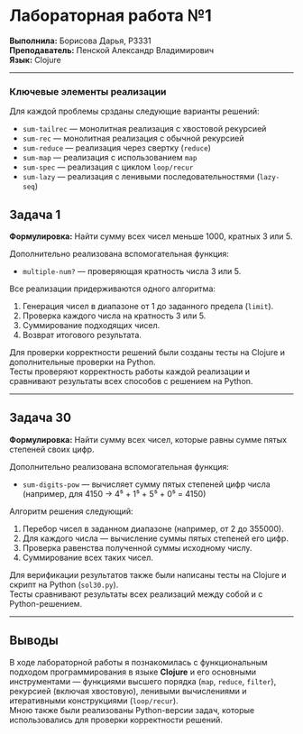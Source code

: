 # Лабораторная работа №1  
**Выполнила:** Борисова Дарья, Р3331  
**Преподаватель:** Пенской Александр Владимирович  
**Язык:** Clojure  

---

### Ключевые элементы реализации
Для каждой проблемы срзданы следующие варианты решений:

- `sum-tailrec` — монолитная реализация с хвостовой рекурсией  
- `sum-rec` — монолитная реализация с обычной рекурсией  
- `sum-reduce` — реализация через свертку (`reduce`)  
- `sum-map` — реализация с использованием `map`  
- `sum-spec` — реализация с циклом `loop/recur`  
- `sum-lazy` — реализация с ленивыми последовательностями (`lazy-seq`)

## Задача 1  
**Формулировка:** Найти сумму всех чисел меньше 1000, кратных 3 или 5.

Дополнительно реализована вспомогательная функция:

- `multiple-num?` — проверяющая кратность числа 3 или 5.
  
Все реализации придерживаются одного алгоритма:
1. Генерация чисел в диапазоне от 1 до заданного предела (`limit`).
2. Проверка каждого числа на кратность 3 или 5.
3. Суммирование подходящих чисел.
4. Возврат итогового результата.


Для проверки корректности решений были созданы тесты на Clojure и дополнительные проверки на Python.  
Тесты проверяют корректность работы каждой реализации и сравнивают результаты всех способов с решением на Python.

---

## Задача 30  
**Формулировка:** Найти сумму всех чисел, которые равны сумме пятых степеней своих цифр.

Дополнительно реализована вспомогательная функция:

- `sum-digits-pow` — вычисляет сумму пятых степеней цифр числа (например, для 4150 → 4⁵ + 1⁵ + 5⁵ + 0⁵ = 4150)

Алгоритм решения следующий:
1. Перебор чисел в заданном диапазоне (например, от 2 до 355000).  
2. Для каждого числа — вычисление суммы пятых степеней его цифр.  
3. Проверка равенства полученной суммы исходному числу.  
4. Суммирование всех таких чисел.

Для верификации результатов также были написаны тесты на Clojure и скрипт на Python (`sol30.py`).  
Тесты сравнивают результаты всех реализаций между собой и с Python-решением.

---

## Выводы
В ходе лабораторной работы я познакомилась с функциональным подходом программирования в языке **Clojure** и его основными инструментами — функциями высшего порядка (`map`, `reduce`, `filter`), рекурсией (включая хвостовую), ленивыми вычислениями и итеративными конструкциями (`loop/recur`).  
Мною также были реализованы Python-версии задач, которые использовались для проверки корректности решений.  
